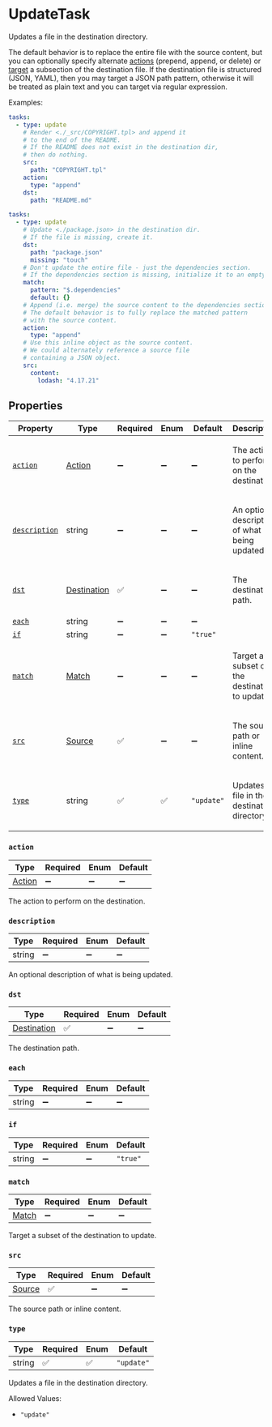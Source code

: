 # UpdateTask

Updates a file in the destination directory.

The default behavior is to replace the entire file with the
source content, but you can optionally specify alternate
[actions](#action) (prepend, append, or delete) or [target](#match)
a subsection of the destination file.
If the destination file is structured (JSON, YAML), then you
may target a JSON path pattern, otherwise it will be treated
as plain text and you can target via regular expression.

Examples:

```yaml
tasks:
  - type: update
    # Render <./_src/COPYRIGHT.tpl> and append it
    # to the end of the README.
    # If the README does not exist in the destination dir,
    # then do nothing.
    src:
      path: "COPYRIGHT.tpl"
    action:
      type: "append"
    dst:
      path: "README.md"
```

```yaml
tasks:
  - type: update
    # Update <./package.json> in the destination dir.
    # If the file is missing, create it.
    dst:
      path: "package.json"
      missing: "touch"
    # Don't update the entire file - just the dependencies section.
    # If the dependencies section is missing, initialize it to an empty object.
    match:
      pattern: "$.dependencies"
      default: {}
    # Append (i.e. merge) the source content to the dependencies section.
    # The default behavior is to fully replace the matched pattern
    # with the source content.
    action:
      type: "append"
    # Use this inline object as the source content.
    # We could alternately reference a source file
    # containing a JSON object.
    src:
      content:
        lodash: "4.17.21"
```

## Properties

| Property | Type | Required | Enum | Default | Description |
| -------- | ---- | -------- | ---- | ------- | ----------- |
| [`action`](#action) | [Action](action.md#action) | ➖ | ➖ | ➖ | <p>The action to perform on the destination. |
| [`description`](#description) | string | ➖ | ➖ | ➖ | <p>An optional description of what is being updated. |
| [`dst`](#dst) | [Destination](destination.md#destination) | ✅ | ➖ | ➖ | <p>The destination path. |
| [`each`](#each) | string | ➖ | ➖ | ➖ |  |
| [`if`](#if) | string | ➖ | ➖ | `"true"` |  |
| [`match`](#match) | [Match](match.md#match) | ➖ | ➖ | ➖ | <p>Target a subset of the destination to update. |
| [`src`](#src) | [Source](source.md#source) | ✅ | ➖ | ➖ | <p>The source path or inline content. |
| [`type`](#type) | string | ✅ | ✅ | `"update"` | <p>Updates a file in the destination directory. |

### `action`

| Type | Required | Enum | Default |
| ---- | -------- | ---- | ------- |
| [Action](action.md#action) | ➖ | ➖ | ➖ |

The action to perform on the destination.

### `description`

| Type | Required | Enum | Default |
| ---- | -------- | ---- | ------- |
| string | ➖ | ➖ | ➖ |

An optional description of what is being updated.

### `dst`

| Type | Required | Enum | Default |
| ---- | -------- | ---- | ------- |
| [Destination](destination.md#destination) | ✅ | ➖ | ➖ |

The destination path.

### `each`

| Type | Required | Enum | Default |
| ---- | -------- | ---- | ------- |
| string | ➖ | ➖ | ➖ |

### `if`

| Type | Required | Enum | Default |
| ---- | -------- | ---- | ------- |
| string | ➖ | ➖ | `"true"` |

### `match`

| Type | Required | Enum | Default |
| ---- | -------- | ---- | ------- |
| [Match](match.md#match) | ➖ | ➖ | ➖ |

Target a subset of the destination to update.

### `src`

| Type | Required | Enum | Default |
| ---- | -------- | ---- | ------- |
| [Source](source.md#source) | ✅ | ➖ | ➖ |

The source path or inline content.

### `type`

| Type | Required | Enum | Default |
| ---- | -------- | ---- | ------- |
| string | ✅ | ✅ | `"update"` |

Updates a file in the destination directory.

Allowed Values:

- `"update"`
